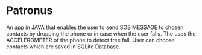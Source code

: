 # Patronus

An app in JAVA that enables the user to send SOS MESSAGE to chosen contacts by dropping the phone or in
case when the user falls. The uses the ACCELEROMETER of the phone to detect free fall. User can choose contacts
which are saved in SQLite Database.
